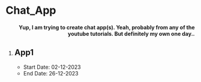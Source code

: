 <h1> Chat_App </h1>
<h4 align="right">Yup, I am trying to create chat app(s).  Yeah, probably from any of the youtube tutorials. But definitely my own one day..</h4>

<ol>
  <li><h2>App1</h2>
    <ul>
      <li>Start Date: 02-12-2023</li>
      <li>End Date: 26-12-2023</li>
    </ul></li>
</ol>

